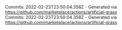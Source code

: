 Commits: 2022-02-23T23:50:04.358Z - Generated via https://github.com/marketplace/actions/artificial-grass
<br>
Commits: 2022-02-23T23:50:04.358Z - Generated via https://github.com/marketplace/actions/artificial-grass
<br>
